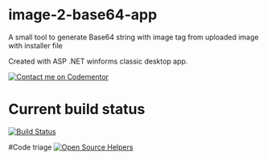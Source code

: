 # image-2-base64-app
A small tool to generate Base64 string with image tag from uploaded image with installer file

Created with ASP .NET winforms classic desktop app.

[![Contact me on Codementor](https://cdn.codementor.io/badges/contact_me_github.svg)](https://www.codementor.io/niladrisekhardutta?utm_source=github&utm_medium=button&utm_term=niladrisekhardutta&utm_campaign=github)

# Current build status

[![Build Status](https://travis-ci.org/Niladri24dutta/image-2-base64-app.svg?branch=master)](https://travis-ci.org/Niladri24dutta/image-2-base64-app)

#Code triage
[![Open Source Helpers](https://www.codetriage.com/niladri24dutta/image-2-base64-app/badges/users.svg)](https://www.codetriage.com/niladri24dutta/image-2-base64-app)
